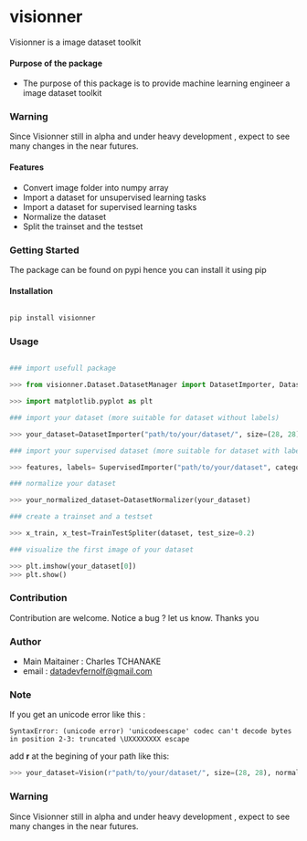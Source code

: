 # visionner
Visionner is a image dataset  toolkit

#### Purpose of the package
+ The purpose of this package is to provide machine learning engineer a image dataset toolkit

### Warning

Since Visionner still in alpha and under heavy development , expect to see many changes in the near futures.

#### Features
+ Convert image folder into numpy array
+ Import a dataset for unsupervised learning tasks
+ Import a dataset for supervised learning tasks
+ Normalize the dataset
+ Split the trainset and the testset


### Getting Started
The package can be found on pypi hence you can install it using pip

#### Installation

```bash

pip install visionner

```

### Usage

```python

### import usefull package

>>> from visionner.Dataset.DatasetManager import DatasetImporter, DatasetNormalizer, TrainTestSpliter, SupervisedImporter

>>> import matplotlib.pyplot as plt 

### import your dataset (more suitable for dataset without labels)

>>> your_dataset=DatasetImporter("path/to/your/dataset/", size=(28, 28))

### import your supervised dataset (more suitable for dataset with labels)

>>> features, labels= SupervisedImporter("path/to/your/dataset", categories=["cat", "dog"], size=(28,28))

### normalize your dataset

>>> your_normalized_dataset=DatasetNormalizer(your_dataset)

### create a trainset and a testset

>>> x_train, x_test=TrainTestSpliter(dataset, test_size=0.2)

### visualize the first image of your dataset

>>> plt.imshow(your_dataset[0])
>>> plt.show()

```


### Contribution
Contribution are welcome.
Notice a bug ? let us know. Thanks you

### Author
+ Main Maitainer : Charles TCHANAKE
+ email : datadevfernolf@gmail.com 

### Note 

If you get an unicode error like  this :

```
SyntaxError: (unicode error) 'unicodeescape' codec can't decode bytes in position 2-3: truncated \UXXXXXXXX escape

```

add **r** at the begining of your path like this:

```python
>>> your_dataset=Vision(r"path/to/your/dataset/", size=(28, 28), normalize=True)
```

### Warning

Since Visionner still in alpha and under heavy development , expect to see many changes in the near futures.